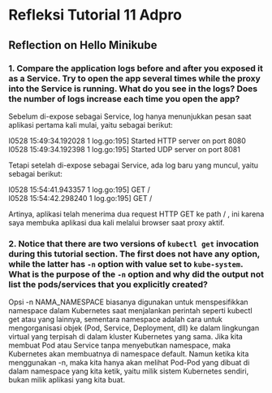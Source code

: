 # Refleksi Tutorial 11 Adpro

## Reflection on Hello Minikube

### 1. Compare the application logs before and after you exposed it as a Service. Try to open the app several times while the proxy into the Service is running. What do you see in the logs? Does the number of logs increase each time you open the app?

Sebelum di-expose sebagai Service, log hanya menunjukkan pesan saat aplikasi pertama kali mulai, yaitu sebagai berikut:

I0528 15:49:34.192028       1 log.go:195] Started HTTP server on port 8080  
I0528 15:49:34.192398       1 log.go:195] Started UDP server on port  8081

Tetapi setelah di-expose sebagai Service, ada log baru yang muncul, yaitu sebagai berikut:

I0528 15:54:41.943357       1 log.go:195] GET /  
I0528 15:54:42.298240       1 log.go:195] GET /

Artinya, aplikasi telah menerima dua request HTTP GET ke path / , ini karena saya membuka aplikasi dua kali melalui browser saat proxy aktif.

### 2. Notice that there are two versions of `kubectl get` invocation during this tutorial section. The first does not have any option, while the latter has `-n` option with value set to `kube-system`. What is the purpose of the `-n` option and why did the output not list the pods/services that you explicitly created?

Opsi -n NAMA_NAMESPACE biasanya digunakan untuk menspesifikkan namespace dalam Kubernetes saat menjalankan perintah seperti kubectl get atau yang lainnya, sementara namespace adalah cara untuk mengorganisasi objek (Pod, Service, Deployment, dll) ke dalam lingkungan virtual yang terpisah di dalam kluster Kubernetes yang sama. Jika kita membuat Pod atau Service tanpa menyebutkan namespace, maka Kubernetes akan membuatnya di namespace default. Namun ketika kita menggunakan -n, maka kita hanya akan melihat Pod-Pod yang dibuat di dalam namespace yang kita ketik, yaitu milik sistem Kubernetes sendiri, bukan milik aplikasi yang kita buat.